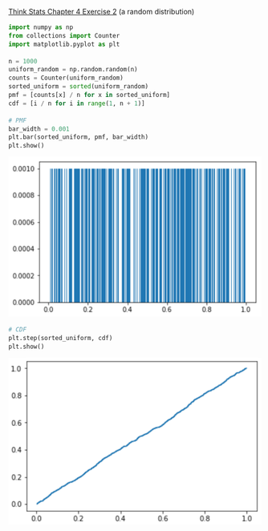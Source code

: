 [Think Stats Chapter 4 Exercise 2](http://greenteapress.com/thinkstats2/html/thinkstats2005.html#toc41) (a random distribution)

```python
import numpy as np
from collections import Counter
import matplotlib.pyplot as plt

n = 1000
uniform_random = np.random.random(n)
counts = Counter(uniform_random)
sorted_uniform = sorted(uniform_random)
pmf = [counts[x] / n for x in sorted_uniform]
cdf = [i / n for i in range(1, n + 1)]

# PMF
bar_width = 0.001
plt.bar(sorted_uniform, pmf, bar_width)
plt.show()
```

![uniform random pmf](../img/uniform_random_pmf.png)

```python
# CDF
plt.step(sorted_uniform, cdf)
plt.show()
```

![uniform random cdf](../img/uniform_random_cdf.png)
